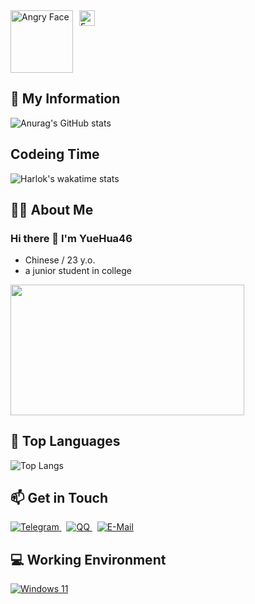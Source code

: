 <div style="display:flex;gap:10px">
  <img src="https://raw.githubusercontent.com/Tarikul-Islam-Anik/Animated-Fluent-Emojis/master/Emojis/Smilies/Angry%20Face.png" alt="Angry Face" width="100" height="100" />
  <img src="https://raw.githubusercontent.com/Tarikul-Islam-Anik/Animated-Fluent-Emojis/master/Emojis/Smilies/Face%20Savoring%20Food.png" alt="Face Savoring Food" width="25" height="25" />
</div>

<div>
  <h2>🏅 My Information</h2>
  <p align="left">
    <img src="https://github-readme-stats.vercel.app/api?username=YueHua46&show_icons=true" alt="Anurag's GitHub stats">
  </p>
</div>

<div>
  <h2>Codeing Time</h2>
  <p align="left">
    <img src="https://github-readme-stats.vercel.app/api/wakatime?username=sears&layout=compact" alt="Harlok's wakatime stats">

  </p>
</div>

<div>
  <h2>🧑‍💻 About Me</h2>
  <div align="left">
    <h3>Hi there 👋 I'm YueHua46</h3>
    <ul>
      <li>Chinese / 23 y.o.</li>
      <li>a junior student in college</li>
    </ul>
    <img src="https://i.imgur.com/KXx0cCx.gif" width="373.5px" height="208.5px">
  </div>

</div>

<div>
  <h2>🌱 Top Languages</h2>
  <p>
    <img src="https://github-readme-stats.vercel.app/api/top-langs/?username=YueHua46&layout=compact&hide=html" alt="Top Langs">
  </p>
</div>

<div>
  <h2>📫 Get in Touch</h2>
  <a href="#">
    <img src="https://img.shields.io/badge/YueHua46-3db6f1?style=flat-square&logo=Telegram&logoColor=2ca5e0" alt="Telegram">
  </a>
   
  <a href="http://wpa.qq.com/msgrd?v=3&uin=2962952929&site=qq&menu=yes">
    <img src="https://img.shields.io/badge/2766274062-4ab7f5?style=flat-square&logo=tencentqq" alt="QQ">
  </a>
   
  <a href="mailto:2766274062@qq.com">
    <img src="https://img.shields.io/badge/-2766274062@qq.com-168de2?style=flat-square&logo=gmail&logoColor=white&labelColor=168de2" alt="E-Mail">
  </a>
</div>


<div>
  <h2>💻 Working Environment</h2>
  <p>
  <a href="https://learn.microsoft.com/en-us/windows/whats-new/windows-11-overview">
    <img src="https://img.shields.io/badge/Windows%2011-00adef?style=flat-square&logo=windows&logoColor=ffffff" alt="Windows 11">
  </a>
</p>
</div>
